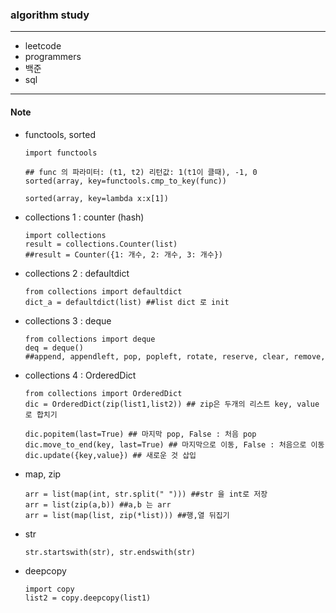### algorithm study
-----------

- leetcode
- programmers
- 백준
- sql


-----------
#### Note
- functools, sorted 

      import functools
      
      ## func 의 파라미터: (t1, t2) 리턴값: 1(t1이 클때), -1, 0
      sorted(array, key=functools.cmp_to_key(func)) 
      
      sorted(array, key=lambda x:x[1])
      

- collections 1 : counter (hash)

      import collections
      result = collections.Counter(list) 
      ##result = Counter({1: 개수, 2: 개수, 3: 개수})

- collections 2 : defaultdict

      from collections import defaultdict
      dict_a = defaultdict(list) ##list dict 로 init
      
- collections 3 : deque

      from collections import deque
      deq = deque()
      ##append, appendleft, pop, popleft, rotate, reserve, clear, remove, 
      
- collections 4 : OrderedDict

      from collections import OrderedDict
      dic = OrderedDict(zip(list1,list2)) ## zip은 두개의 리스트 key, value 로 합치기
      
      dic.popitem(last=True) ## 마지막 pop, False : 처음 pop
      dic.move_to_end(key, last=True) ## 마지막으로 이동, False : 처음으로 이동
      dic.update({key,value}) ## 새로운 것 삽입
          
- map, zip

      arr = list(map(int, str.split(" "))) ##str 을 int로 저장
      arr = list(zip(a,b)) ##a,b 는 arr
      arr = list(map(list, zip(*list))) ##행,열 뒤집기 
      
- str

      str.startswith(str), str.endswith(str)
  
- deepcopy 
      
      import copy
      list2 = copy.deepcopy(list1) 

